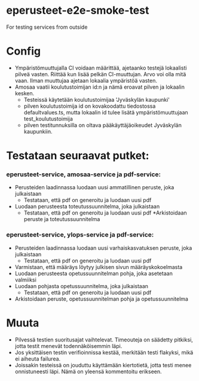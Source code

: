 # eperusteet-e2e-smoke-test
For testing services from outside

# Config
* Ympäristömuuttujalla CI voidaan määrittää, ajetaanko testejä lokaalisti pilveä vasten. Riittää kun lisää pelkän CI-muuttujan. Arvo voi olla mitä vaan. Ilman muuttujaa ajetaan lokaalia ympäristöä vasten.
* Amosaa vaatii koulutustoimijan id:n ja nämä eroavat pilven ja lokaalin kesken.
    * Testeissä käytetään koulutustoimijaa 'Jyväskylän kaupunki'
    * pilven koulutustoimija id on kovakoodattu tiedostossa defaultvalues.ts, mutta lokaalin id tulee lisätä ympäristömuuttujaan test_koulutustoimija
    * pilven testitunnuksilla on oltava pääkäyttäjäoikeudet Jyväskylän kaupunkiin.

# Testataan seuraavat putket:

### eperusteet-service, amosaa-service ja pdf-service:
* Perusteiden laadinnassa luodaan uusi ammatillinen peruste, joka julkaistaan
    * Testataan, että pdf on generoitu ja luodaan uusi pdf
* Luodaan perusteesta toteutussuunnitelma, joka julkaistaan
    * Testataan, että pdf on generoitu ja luodaan uusi pdf
*Arkistoidaan peruste ja toteutussuunnitelma

### eperusteet-service, ylops-service ja pdf-service:
* Perusteiden laadinnassa luodaan uusi varhaiskasvatuksen peruste, joka julkaistaan
    * Testataan, että pdf on generoitu ja luodaan uusi pdf
* Varmistaan, että määräys löytyy julkisen sivun määräyskokoelmasta
* Luodaan perusteesta opetussuunnitelman pohja, joka asetetaan valmiiksi
* Luodaan pohjasta opetussuunnitelma, joka julkaistaan
    * Testataan, että pdf on generoitu ja luodaan uusi pdf
* Arkistoidaan peruste, opetussuunnitelman pohja ja opetussuunnitelma

# Muuta
* Pilvessä testien suoritusajat vaihtelevat. Timeouteja on säädetty pitkiksi, jotta testit menevät todennäköisemmin läpi.
* Jos yksittäisen testin verifioinnissa kestää, merkitään testi flakyksi, mikä ei aiheuta failurea. 
* Joissakin testeissä on jouduttu käyttämään kiertotietä, jotta testi menee onnistuneesti läpi. Nämä on yleensä kommentoitu erikseen.
